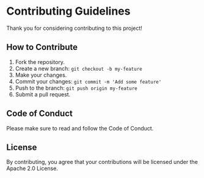 # Contributing Guidelines

Thank you for considering contributing to this project!

## How to Contribute
1. Fork the repository.
2. Create a new branch: `git checkout -b my-feature`
3. Make your changes.
4. Commit your changes: `git commit -m 'Add some feature'`
5. Push to the branch: `git push origin my-feature`
6. Submit a pull request.

## Code of Conduct
Please make sure to read and follow the Code of Conduct.

## License
By contributing, you agree that your contributions will be licensed under the Apache 2.0 License.
